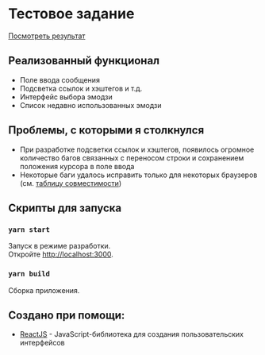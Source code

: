 # Тестовое задание

[Посмотреть результат](https://vk-input.vercel.app/)

## Реализованный функционал

- Поле ввода сообщения
- Подсветка ссылок и хэштегов и т.д.
- Интерфейс выбора эмодзи
- Список недавно использованных эмодзи

## Проблемы, с которыми я столкнулся

- При разработке подсветки ссылок и хэштегов, появилось огромное количество багов связанных с переносом строки и сохранением положения курсора в поле ввода
- Некоторые баги удалось исправить только для некоторых браузеров (см. [таблицу совместимости](https://developer.mozilla.org/en-US/docs/Web/API/InputEvent/inputType))

## Скрипты для запуска
### `yarn start`

Запуск в режиме разработки.\
Откройте [http://localhost:3000](http://localhost:3000).

### `yarn build`

Сборка приложения.

## Создано при помощи:

* [ReactJS](https://ru.reactjs.org/) - JavaScript-библиотека для создания пользовательских интерфейсов

